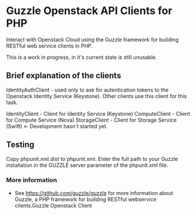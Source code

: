 Guzzle Openstack API Clients for PHP
======================================

Interact with Openstack Cloud using the Guzzle framework for
building RESTful web service clients in PHP.

This is a work in progress, in it's current state is still unusable. 

## Brief explanation of the clients

IdentityAuthClient - used only to ask for autentication tokens to the Openstack Identity Service (Keystone). Other clients use this client for this task.

IdentityClient - Client for Identity Service (Keystone)
ComputeClient - Client for Compute Service (Nova)
StorageClient - Client for Storage Service (Swift) <- Development hasn't started yet.

## Testing

Copy phpunit.xml.dist to phpunit.xml.  Enter the full path to your Guzzle installation in the GUZZLE server parameter of the phpunit.xml file.

### More information

- See https://github.com/guzzle/guzzle for more information about Guzzle, a PHP framework for building RESTful webservice clients.Guzzle Openstack Client
